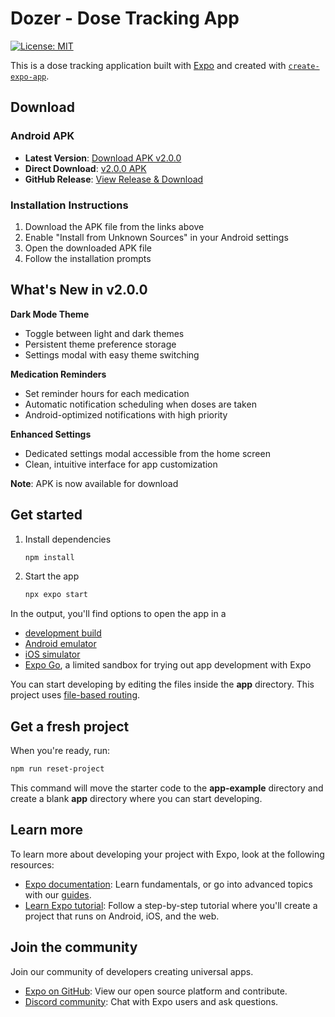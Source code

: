 # Dozer - Dose Tracking App

[![License: MIT](https://img.shields.io/badge/License-MIT-yellow.svg)](https://opensource.org/licenses/MIT)

This is a dose tracking application built with [Expo](https://expo.dev) and created with [`create-expo-app`](https://www.npmjs.com/package/create-expo-app).

## Download

### Android APK
- **Latest Version**: [Download APK v2.0.0](https://github.com/saadpocalypse/dozer/releases/latest/download/dozer.apk)
- **Direct Download**: [v2.0.0 APK](https://github.com/saadpocalypse/dozer/releases/download/v2.0.0/dozer.apk)
- **GitHub Release**: [View Release & Download](https://github.com/saadpocalypse/dozer/releases/tag/v2.0.0)

### Installation Instructions
1. Download the APK file from the links above
2. Enable "Install from Unknown Sources" in your Android settings
3. Open the downloaded APK file
4. Follow the installation prompts

## What's New in v2.0.0

**Dark Mode Theme**
- Toggle between light and dark themes
- Persistent theme preference storage
- Settings modal with easy theme switching

**Medication Reminders**
- Set reminder hours for each medication
- Automatic notification scheduling when doses are taken
- Android-optimized notifications with high priority

**Enhanced Settings**
- Dedicated settings modal accessible from the home screen
- Clean, intuitive interface for app customization

**Note**: APK is now available for download

## Get started

1. Install dependencies

   ```bash
   npm install
   ```

2. Start the app

   ```bash
   npx expo start
   ```

In the output, you'll find options to open the app in a

- [development build](https://docs.expo.dev/develop/development-builds/introduction/)
- [Android emulator](https://docs.expo.dev/workflow/android-studio-emulator/)
- [iOS simulator](https://docs.expo.dev/workflow/ios-simulator/)
- [Expo Go](https://expo.dev/go), a limited sandbox for trying out app development with Expo

You can start developing by editing the files inside the **app** directory. This project uses [file-based routing](https://docs.expo.dev/router/introduction).

## Get a fresh project

When you're ready, run:

```bash
npm run reset-project
```

This command will move the starter code to the **app-example** directory and create a blank **app** directory where you can start developing.

## Learn more

To learn more about developing your project with Expo, look at the following resources:

- [Expo documentation](https://docs.expo.dev/): Learn fundamentals, or go into advanced topics with our [guides](https://docs.expo.dev/guides).
- [Learn Expo tutorial](https://docs.expo.dev/tutorial/introduction/): Follow a step-by-step tutorial where you'll create a project that runs on Android, iOS, and the web.

## Join the community

Join our community of developers creating universal apps.

- [Expo on GitHub](https://github.com/expo/expo): View our open source platform and contribute.
- [Discord community](https://chat.expo.dev): Chat with Expo users and ask questions.

